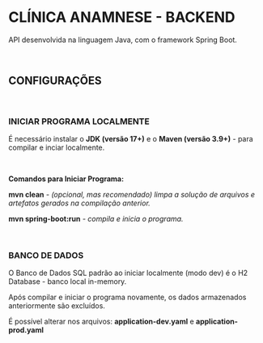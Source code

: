 ﻿# CLÍNICA ANAMNESE - BACKEND 

<p>API desenvolvida na linguagem Java, com o framework Spring Boot.</p>

<br/>

## CONFIGURAÇÕES
<br/>

### INICIAR PROGRAMA LOCALMENTE

É necessário instalar o **JDK (versão 17+)** e o **Maven (versão 3.9+)** - para compilar e inciar localmente.

<br/>

**Comandos para Iniciar Programa:**
<p><strong>mvn clean</strong> <em>- (opcional, mas recomendado) limpa a solução de arquivos e artefatos gerados na compilação anterior.</em></p>
<p><strong>mvn spring-boot:run</strong> <em>- compila e inicia o programa.</em></p>

<br/>

### BANCO DE DADOS

<p>O Banco de Dados SQL padrão ao iniciar localmente (modo dev) é o H2 Database - banco local in-memory.</p>
<p>Após compilar e iniciar o programa novamente, os dados armazenados anteriormente são excluídos.</p>
<p>É possível alterar nos arquivos: <strong>application-dev.yaml</strong> e <strong>application-prod.yaml</strong></p>
